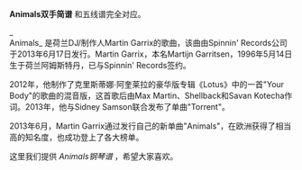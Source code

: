 

**Animals双手简谱** 和五线谱完全对应。

_  
Animals_ 是荷兰DJ/制作人Martin Garrix的歌曲，该曲由Spinnin' Records公司于2013年6月17日发行。Martin
Garrix，本名Martijn Garritsen，1996年5月14日生于荷兰阿姆斯特丹，已与Spinnin' Records签约。

  
2012年，他制作了克里斯蒂娜·阿奎莱拉的豪华版专辑《Lotus》中的一首"Your Body"的歌曲的混音版，这首歌后由Max
Martin、Shellback和Savan Kotecha作词。2013年，他与Sidney Samson联合发布了单曲"Torrent"。

  
2013年6月，Martin Garrix通过发行自己的新单曲"Animals"，在欧洲获得了相当高的知名度，也成功登上了各大榜单。

  
这里我们提供 _Animals钢琴谱_ ，希望大家喜欢。

